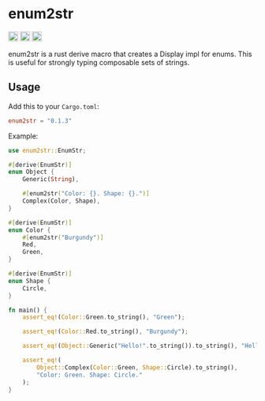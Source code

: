 # enum2str

[<img alt="github" src="https://img.shields.io/badge/github-matthewjberger/enum2str-8da0cb?style=for-the-badge&labelColor=555555&logo=github" height="20">](https://github.com/matthewjberger/enum2str)
[<img alt="crates.io" src="https://img.shields.io/crates/v/enum2str.svg?style=for-the-badge&color=fc8d62&logo=rust" height="20">](https://crates.io/crates/enum2str)
[<img alt="docs.rs" src="https://img.shields.io/badge/docs.rs-enum2str-66c2a5?style=for-the-badge&labelColor=555555&logo=docs.rs" height="20">](https://docs.rs/enum2str)

enum2str is a rust derive macro that creates a Display impl for enums. 
This is useful for strongly typing composable sets of strings.

## Usage

Add this to your `Cargo.toml`:

```toml
enum2str = "0.1.3"
```

Example:

```rust
use enum2str::EnumStr;

#[derive(EnumStr)]
enum Object {
    Generic(String),

    #[enum2str("Color: {}. Shape: {}.")]
    Complex(Color, Shape),
}

#[derive(EnumStr)]
enum Color {
    #[enum2str("Burgundy")]
    Red,
    Green,
}

#[derive(EnumStr)]
enum Shape {
    Circle,
}

fn main() {
    assert_eq!(Color::Green.to_string(), "Green");

    assert_eq!(Color::Red.to_string(), "Burgundy");

    assert_eq!(Object::Generic("Hello!".to_string()).to_string(), "Hello!");

    assert_eq!(
        Object::Complex(Color::Green, Shape::Circle).to_string(),
        "Color: Green. Shape: Circle."
    );
}
```
